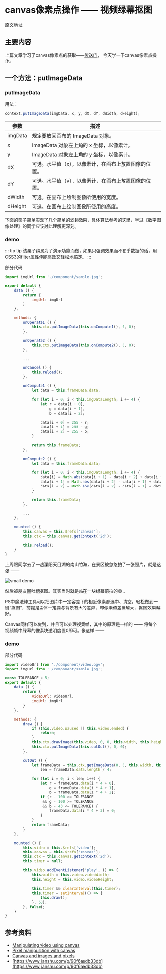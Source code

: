 # canvas像素点操作 —— 视频绿幕抠图

[原文地址](https://denzel.netlify.com/html/canvas_video_green_screen_cutout.html)

## 主要内容
上篇文章学习了canvas像素点的获取——[传送门](https://denzel.netlify.com/html/canvas_pixel_pick.html)，
今天学一下canvas像素点操作。


## 一个方法：putImageData

### putImageData
用法：

```js
context.putImageData(imgData, x, y, dX, dY, dWidth, dHeight);
```
| 参数 		| 描述 |
| -			| -	   |
| imgData	| 规定要放回画布的 ImageData 对象。|
| x		 	| ImageData 对象左上角的 x 坐标，以像素计。|
| y		 	| ImageData 对象左上角的 y 坐标，以像素计。|
| dX	 	| 可选。水平值（x），以像素计，在画布上放置图像的位置。|
| dY	 	| 可选。水平值（y），以像素计，在画布上放置图像的位置。|
| dWidth    | 可选。在画布上绘制图像所使用的宽度。|
| dHeight   | 可选。在画布上绘制图像所使用的高度。|

下面的栗子简单实现了几个简单的滤镜效果，具体算法参考的[这里](https://www.jianshu.com/p/90f6aedb33db)，学过《数字图像处理》的同学应该对此理解更深刻。

### demo

<Canvas-PixelOperate/>

::: tip tip
该栗子纯属为了演示功能而做，如果只强调效果而不在乎数据的话，用CSS3的filter属性便能高效又轻松地搞定。
:::

部分代码

```js
import imgUrl from './component/sample.jpg';

export default {
	data () {
		return {
			imgUrl: imgUrl
		}
	},

	methods: {
		onOperate1 () {
			this.ctx.putImageData(this.onCompute1(), 0, 0);
		},

		onOperate2 () {
			this.ctx.putImageData(this.onCompute2(), 0, 0);
		},

		...

		onCancel () {
			this.reload();
		},

		onCompute1 () {
			let data = this.frameData.data;

	        for (let i = 0; i < this.imgDataLength; i += 4) {
	          	let r = data[i + 0],
	          		g = data[i + 1],
	          		b = data[i + 2];
	          	
          		data[i + 0] = 255 - r;
          		data[i + 1] = 255 - g;
          		data[i + 2] = 255 - b;
	        }

	        return this.frameData;
		},

		onCompute2 () {
			let data = this.frameData.data;

	        for (let i = 0; i < this.imgDataLength; i += 4) {
	          	data[i] = Math.abs(data[i + 1] - data[i + 2] + data[i + 1] + data[i]) * data[i] / 256;  
            	data[i + 1] = Math.abs(data[i + 2] - data[i + 1] + data[i + 2] + data[i]) * data[i] / 256;  
            	data[i + 2] = Math.abs(data[i + 2] - data[i + 1] + data[i + 2] + data[i]) * data[i + 1] / 256;
	        }

	        return this.frameData;
		},

		...
	},

	mounted () {
        this.canvas = this.$refs['canvas'];
        this.ctx = this.canvas.getContext('2d');

        this.reload();
	}
}
```

上周跟同学去了一趟溧阳天目湖的南山竹海，在景区被忽悠拍了一张照片，就是这张 ——

![small demo](http://p8rbt50i2.bkt.clouddn.com/WechatIMG2.jpeg)

然后被朋友圈吐槽抠图。其实当时就是站在一块绿幕前拍的:smile: 。

PS中魔法棒工具可以把图片中一定容差下的相近像素都选中、清空，轻松做到一键“抠图”，前提是主体一定要与背景有大的差异，即像素值差值越大，抠图效果越好。

Canvas同样可以做到，并且可以处理视频帧，其中的原理是一样的 —— 将每个视频帧中绿幕的像素块透明度置0即可。像这样 ——

### demo

<Canvas-VideoCutout/>

部分代码

```js
import videoUrl from './component/video.ogv';
import imgUrl from './component/sample.jpg';

const TOLERANCE = 5;
export default {
	data () {
		return {
			videoUrl: videoUrl,
			imgUrl: imgUrl
		}
	},

	methods: {
		draw () {
			if (this.video.paused || this.video.ended) {
	          	return;
	        }
			this.ctx.drawImage(this.video, 0, 0, this.width, this.height);
			this.ctx.putImageData(this.cutOut(), 0, 0);
		},

		cutOut () {
			let frameData = this.ctx.getImageData(0, 0, this.width, this.height),
				len = frameData.data.length / 4;

	        for (let i = 0; i < len; i++) {
	          	let r = frameData.data[i * 4 + 0],
	          		g = frameData.data[i * 4 + 1],
	          		b = frameData.data[i * 4 + 2];
	          	if (r - 100 >= TOLERANCE 
	          	 && g - 100 >= TOLERANCE 
	          	 && b - 43 <= TOLERANCE) {
		            frameData.data[i * 4 + 3] = 0;
	          	}
	        }
	        return frameData;
		}
	},

	mounted () {
		this.video = this.$refs['video'];
        this.canvas = this.$refs['canvas'];
        this.ctx = this.canvas.getContext('2d');
        this.timer = null;

        this.video.addEventListener('play', () => {
            this.width = this.video.videoWidth;
            this.height = this.video.videoHeight;

            this.timer && clearInterval(this.timer);
            this.timer = setInterval(() => {
            	this.draw();
            }, 50);
        }, false);
	}
}
```


## 参考资料
- [Manipulating video using canvas](https://developer.mozilla.org/en-US/docs/Web/API/Canvas_API/Manipulating_video_using_canvas)
- [Pixel manipulation with canvas](https://developer.mozilla.org/en-US/docs/Web/API/Canvas_API/Tutorial/Pixel_manipulation_with_canvas)
- [Canvas and images and pixels](https://codepo8.github.io/canvas-images-and-pixels/)
- [https://www.jianshu.com/p/90f6aedb33db](https://www.jianshu.com/p/90f6aedb33db)